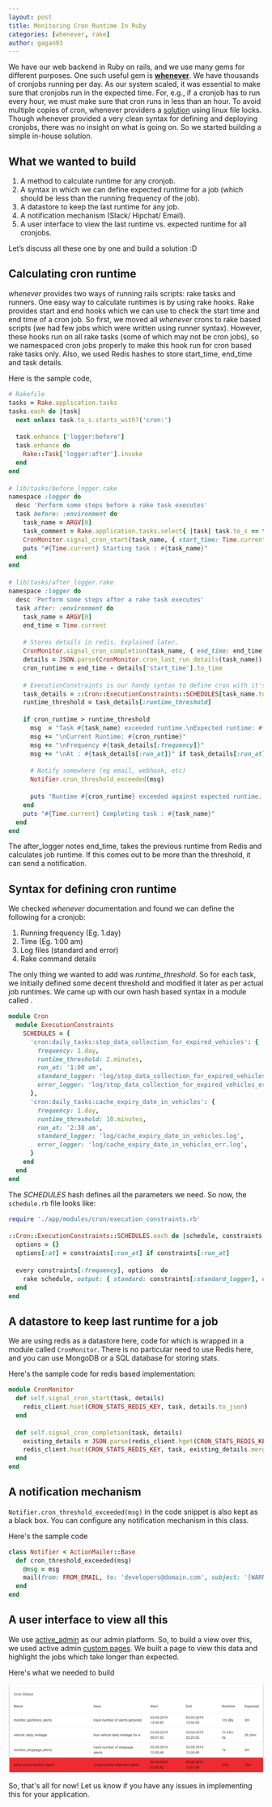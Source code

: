 ```yaml
---
layout: post
title: Monitoring Cron Runtime In Ruby
categories: [whenever, rake]
author: gagan93
---
```


We have our web backend in Ruby on rails, and we use many gems for different purposes. One such useful gem is **[whenever](https://github.com/javan/whenever)**. We have thousands of cronjobs running per day. As our system scaled, it was essential to make sure that cronjobs run in the expected time. For, e.g., if a cronjob has to run every hour, we must make sure that cron runs in less than an hour. To avoid multiple copies of cron, whenever providers a [solution](https://github.com/javan/whenever/wiki/Exclusive-cron-task-lock-with-flock) using linux file locks. Though whenever provided a very clean syntax for defining and deploying cronjobs, there was no insight on what is going on. So we started building a simple in-house solution.


## What we wanted to build
1. A method to calculate runtime for any cronjob.
2. A syntax in which we can define expected runtime for a job (which should be less than the running frequency of the job).
3. A datastore to keep the last runtime for any job.
4. A notification mechanism (Slack/ Hipchat/ Email).
5. A user interface to view the last runtime vs. expected runtime for all cronjobs.

Let’s discuss all these one by one and build a solution :D


## Calculating cron runtime
_whenever_ provides two ways of running rails scripts: rake tasks and runners. One easy way to calculate runtimes is by using rake hooks. Rake provides start and end hooks which we can use to check the start time and end time of a cron job. So first, we moved all _whenever_ crons to rake based scripts (we had few jobs which were written using runner syntax). However, these hooks run on all rake tasks (some of which may not be cron jobs), so we namespaced cron jobs properly to make this hook run for cron based rake tasks only. Also, we used Redis hashes to store start_time, end_time and task details.

Here is the sample code,

```ruby
# Rakefile
tasks = Rake.application.tasks
tasks.each do |task|
  next unless task.to_s.starts_with?('cron:')

  task.enhance ['logger:before']
  task.enhance do
    Rake::Task['logger:after'].invoke
  end
end

# lib/tasks/before_logger.rake
namespace :logger do
  desc 'Perform some steps before a rake task executes'
  task before: :environment do
    task_name = ARGV[0]
    task_comment = Rake.application.tasks.select{ |task| task.to_s == task_name }.first&.comment
    CronMonitor.signal_cron_start(task_name, { start_time: Time.current, description: task_comment }) # stores in redis
    puts "#{Time.current} Starting task : #{task_name}"
  end
end

# lib/tasks/after_logger.rake
namespace :logger do
  desc 'Perform some steps after a rake task executes'
  task after: :environment do
    task_name = ARGV[0]
    end_time = Time.current

    # Stores details in redis. Explained later.
    CronMonitor.signal_cron_completion(task_name, { end_time: end_time })
    details = JSON.parse(CronMonitor.cron_last_run_details(task_name))
    cron_runtime = end_time - details['start_time'].to_time

    # ExecutionConstraints is our handy syntax to define cron with it's expected runtime. Explained later.
    task_details = ::Cron::ExecutionConstraints::SCHEDULES[task_name.to_sym]
    runtime_threshold = task_details[:runtime_threshold]

    if cron_runtime > runtime_threshold
      msg  = "Task #{task_name} exceeded runtime.\nExpected runtime: #(runtime_threshold)}"
      msg += "\nCurrent Runtime: #{cron_runtime}"
      msg += "\nFrequency #{task_details[:frequency]}"
      msg += "\nAt : #{task_details[:run_at]}" if task_details[:run_at].present?

      # Notify somewhere (eg email, webhook, etc)
      Notifier.cron_threshold_exceeded(msg)

      puts "Runtime #{cron_runtime} exceeded against expected runtime. Notified via webhook"
    end
    puts "#{Time.current} Completing task : #{task_name}"
  end
end
```

The after_logger notes end_time, takes the previous runtime from Redis and calculates job runtime. If this comes out to be more than the threshold, it can send a notification.


## Syntax for defining cron runtime
We checked _whenever_ documentation and found we can define the following for a cronjob:

1. Running frequency (Eg. 1.day)
2. Time (Eg. 1:00 am)
3. Log files (standard and error)
4. Rake command details

The only thing we wanted to add was _runtime_threshold_. So for each task, we initially defined some decent threshold and modified it later as per actual job runtimes. We came up with our own hash based syntax in a module called .

```ruby
module Cron
  module ExecutionConstraints
    SCHEDULES = {
      'cron:daily_tasks:stop_data_collection_for_expired_vehicles': {
        frequency: 1.day,
        runtime_threshold: 2.minutes,
        run_at: '1:00 am',
        standard_logger: 'log/stop_data_collection_for_expired_vehicles.log',
        error_logger: 'log/stop_data_collection_for_expired_vehicles_err.log',
      },
      'cron:daily_tasks:cache_expiry_date_in_vehicles': {
        frequency: 1.day,
        runtime_threshold: 10.minutes,
        run_at: '2:30 am',
        standard_logger: 'log/cache_expiry_date_in_vehicles.log',
        error_logger: 'log/cache_expiry_date_in_vehicles_err.log',
      }
    end
  end
end
```

The _SCHEDULES_ hash defines all the parameters we need. So now, the `schedule.rb` file looks like:

```ruby
require './app/modules/cron/execution_constraints.rb'

::Cron::ExecutionConstraints::SCHEDULES.each do |schedule, constraints|
  options = {}
  options[:at] = constraints[:run_at] if constraints[:run_at]

  every constraints[:frequency], options  do
    rake schedule, output: { standard: constraints[:standard_logger], error: constraints[:error_logger] }
  end
end
```


## A datastore to keep last runtime for a job
We are using redis as a datastore here, code for which is wrapped in a module called `CronMonitor`. There is no particular need to use Redis here, and you can use MongoDB or a SQL database for storing stats.

Here's the sample code for redis based implementation:
```ruby
module CronMonitor
  def self.signal_cron_start(task, details)
    redis_client.hset(CRON_STATS_REDIS_KEY, task, details.to_json)
  end

  def self.signal_cron_completion(task, details)
    existing_details = JSON.parse(redis_client.hget(CRON_STATS_REDIS_KEY, task))
    redis_client.hset(CRON_STATS_REDIS_KEY, task, existing_details.merge(details).to_json)
  end
end
```


## A notification mechanism
`Notifier.cron_threshold_exceeded(msg)` in the code snippet is also kept as a black box. You can configure any notification mechanism in this class.

Here's the sample code

```ruby
class Notifier < ActionMailer::Base
  def cron_threshold_exceeded(msg)
    @msg = msg
    mail(from: FROM_EMAIL, to: 'developers@domain.com', subject: '[WARNING] Cron Runtime Exceeded !')
  end
end
```


## A user interface to view all this
We use [active_admin](https://github.com/activeadmin/activeadmin) as our admin platform. So, to build a view over this, we used active admin [custom pages](https://activeadmin.info/10-custom-pages.html). We built a page to view this data and highlight the jobs which take longer than expected.

Here's what we needed to build

![alt text](https://github.com/loconav-tech/blog/blob/master/images/blog_2/sample_view_active_admin.png?raw=true)

So, that's all for now! Let us know if you have any issues in implementing this for your application.
